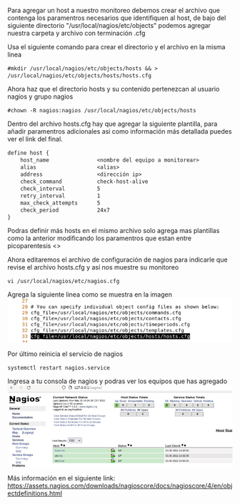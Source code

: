 Para agregar un host a nuestro monitoreo debemos crear el archivo que contenga los paramentros necesarios que identifiquen al host, de bajo 
del siguiente directorio "/usr/local/nagios/etc/objects" podemos agregar nuestra carpeta y archivo con terminación .cfg

Usa el siguiente comando para crear el directorio y el archivo en la misma linea 

```
#mkdir /usr/local/nagios/etc/objects/hosts && > /usr/local/nagios/etc/objects/hosts/hosts.cfg
```

Ahora haz que el directorio hosts y su contenido pertenezcan al usuario nagios y grupo nagios

```
#chown -R nagios:nagios /usr/local/nagios/etc/objects/hosts
```

Dentro del archivo hosts.cfg hay que agregar la siguiente plantilla, para añadir paramentros adicionales asi como información
más detallada puedes ver el link del final.

```
define host {
    host_name               <nombre del equipo a monitorear>
    alias                   <alias>
    address                 <dirección ip>
    check_command           check-host-alive
    check_interval          5
    retry_interval          1
    max_check_attempts      5
    check_period            24x7
}
```
Podras definir más hosts en el mismo archivo solo agrega mas plantillas como la anterior modificando los paramentros que estan entre
picoparentesis <>


Ahora editaremos el archivo de configuración de nagios para indicarle que revise el archivo hosts.cfg y así nos muestre su monitoreo

```
vi /usr/local/nagios/etc/nagios.cfg
```

Agrega la siguiente linea como se muestra en la imagen
![imagen 8](https://github.com/DAMIAN3ERO123/Nagios/blob/main/Imagenes/objconfile.png)

Por último reinicia el servicio de nagios

```
systemctl restart nagios.service

```

Ingresa a tu consola de nagios y podras ver los equipos que has agregado
![imagen 9](https://github.com/DAMIAN3ERO123/Nagios/blob/main/Imagenes/hosts.png)


Más información en el siguiente link:
https://assets.nagios.com/downloads/nagioscore/docs/nagioscore/4/en/objectdefinitions.html


